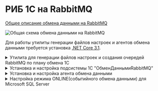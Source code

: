 # РИБ 1С на RabbitMQ

[Общее описание обмена данными на RabbitMQ](https://github.com/zhichkin/dajet-agent/blob/main/doc/%D0%9E%D0%BF%D0%B8%D1%81%D0%B0%D0%BD%D0%B8%D0%B5%20%D0%BE%D0%B1%D0%BC%D0%B5%D0%BD%D0%B0%20%D0%B4%D0%B0%D0%BD%D0%BD%D1%8B%D0%BC%D0%B8%20RabbitMQ.pdf)

![Общая схема обмена данными на RabbitMQ](https://github.com/zhichkin/dajet-agent/blob/main/doc/%D0%A1%D1%85%D0%B5%D0%BC%D0%B0%20%D0%BE%D0%B1%D0%BC%D0%B5%D0%BD%D0%B0%20%D0%B4%D0%B0%D0%BD%D0%BD%D1%8B%D0%BC%D0%B8%20RabbitMQ.png)

Для работы утилиты генерации файлов настроек и агентов обмена данными требуется установка [.NET Core 3.1](https://dotnet.microsoft.com/download).

<details>
<summary>Утилита для генерации файлов настроек и создания очередей RabbitMQ по плану обмена 1С</summary>

[Скачать утилиту](https://github.com/zhichkin/dajet-agent/releases/).

Поддерживается работа с базами данных 1С на Microsoft SQL Server и PostgreSQL.

<details>
<summary>Генерация файлов настроек</summary>

Файлы настроек должны быть расположены в корневом каталоге установки агента обмена данными **DaJet.Agent.Service.exe**.

Утилита генерирует два файла:
- producer-settings.json
- consumer-settings.json

Оба эти файла нужны для настройки параметров работы агента обмена данными.

Файл **producer-settings.json** нужен для настройки агента в роли экспортёра
данных из базы данных 1С в очереди RabbitMQ.

Файл **consumer-settings.json** нужен для настройки агента в роли импортёра
данных из очередей RabbitMQ в базу данных 1С.

![Помощь по использованию](https://github.com/zhichkin/dajet-agent/blob/main/doc/dajet-agent-help.png)

Пример использования для Microsoft SQL Server:

![Пример использования для Microsoft SQL Server](https://github.com/zhichkin/dajet-agent/blob/main/doc/dajet-agent-ms-usage.png)

Пример использования для PostgreSQL:

![Пример использования для PostgreSQL](https://github.com/zhichkin/dajet-agent/blob/main/doc/dajet-agent-pg-usage.png)

**Примечание:** в случае необходимости указать порт для **PostgreSQL** адрес сервера можно указать, например, так: **127.0.0.1:5432**

</details>

<details>
<summary>Создание очередей RabbitMQ по плану обмена 1С</summary>

Для автоматического создания очередей RabbitMQ используется параметр утилиты **--rmq**, в котором указывается имя плана обмена 1С,
для которого создаются очереди. Эта процедура выполняется для центральной базы данных РИБ, где хранятся сведения обо всех узлах обмена.

Для узлов плана обмена, которые помечены на удаление в 1С, операция не выполняется.

**Пример использования:**

![Пример автоматического создания очередей RabbitMQ](https://github.com/zhichkin/dajet-agent/blob/main/doc/dajet-agent-rmq-usage.png)

В данном примере план обмена называется "Тестовый". Имя плана обмена указывается так, как оно задано в конфигураторе 1С.

![Имя плана обмена](https://github.com/zhichkin/dajet-agent/blob/main/doc/exchange-plan-name.png)

Утилита попросит ввести данные для подключения к серверу RabbitMQ.

По окончанию своей работы покажет результат или сообщит об ошибке.

</details>

</details>

<details>
<summary>Установка и настройка подсистемы 1С "ОбменДаннымиRabbitMQ"</summary>

[Скачать подсистему "ОбменДаннымиRabbitMQ"](https://github.com/zhichkin/dajet-agent/blob/main/1c/%D0%9E%D0%B1%D0%BC%D0%B5%D0%BD%D0%94%D0%B0%D0%BD%D0%BD%D1%8B%D0%BC%D0%B8RabbitMQ.cf).

1. Обновить целевую конфигурацию 1С при помощи сравнения и объединения. Появится новая подсистема 1С "ОбменДаннымиRabbitMQ".
2. Сохранить конфигурацию 1С и перейти в режим пользователя для настройки подсистемы.
3. Заполнить константу **ИмяПланаОбменаRabbitMQ**, указав имя плана обмена так как это указано в конфигурации 1С, который будет использован для обмена данными RabbitMQ.
![Имя плана обмена](https://github.com/zhichkin/dajet-agent/blob/main/doc/exchange-plan-name.png)
4. Включить константу **ИспользоватьОбменДаннымиRabbitMQ** для активации использования подсистемы "ОбменДаннымиRabbitMQ".
5. Настроить и запланировать запуск регламентного задания "ОбменДаннымиRabbitMQ", которое выполняет загрузку объектов 1С из очереди входящих сообщений, справочник "ВходящаяОчередьRabbitMQ".
6. Включить константу **ИспользоватьРабочийРежимRabbitMQ** для активации рабочего режима использования подсистемы "ОбменДаннымиRabbitMQ".

Подсистема "ОбменДаннымиRabbitMQ" может работать в двух режимах "рабочий" и "тестовый".

В тестовом режиме (используется по умолчанию) регистрация изменений осуществляется одновременно и в плане обмена,
указанном в настройке "ИмяПланаОбменаRabbitMQ", и в очереди исходящих сообщений, справочник ""ИсходящаяОчередьRabbitMQ".

В рабочем режиме регистрация выполняется только в очереди исходящих сообщений, справочник ""ИсходящаяОчередьRabbitMQ".
Регистрация в плане обмена не выполняется, что обеспечивается выполнением следующего кода 1С:
```1C
Процедура ОчиститьСписокПолучателей(Источник, МассивПолучателей)
	
	Если Не ИспользоватьРабочийРежимRabbitMQ() Тогда
		Возврат;
	КонецЕсли;
	
	Для Каждого Получатель Из МассивПолучателей Цикл
		Источник.ОбменДанными.Получатели.Удалить(Получатель);
	КонецЦикла;
	
КонецПроцедуры
```

Сериализация и десериализация объектов 1С выполняется при помощи встроенного объекта платформы "СериализаторXDTO" в формате JSON.

Пример JSON 1С:
```JSON
{
  "#type" : "jcfg:CatalogObject.Номенклатура",
  "#value" :
  {
    "IsFolder":false,
    "Ref":"8f2ad5ce-8347-11eb-9c98-408d5c93cc8e",
    "DeletionMark":false,
    "Parent":"00000000-0000-0000-0000-000000000000",
    "Code":"00000001",
    "Description":"Тестовая номенклатура"
  }
}
```

</details>

<details>
<summary>Установка и настройка агента обмена данными</summary>

[Скачать агента обмена данными](https://github.com/zhichkin/dajet-agent/releases/).

Агент обмена данными логирует свою работу в файле **dajet-agent.log**,
который автоматически создаётся в корневом каталоге исполняемого файла агента в случае его отсутствия.

**Агент обмена данными устанавливается отдельно для каждого узла обмена данными (базы данных СУБД).**

1. Распаковать архив в каталог установки. Исполняемый файл называется **DaJet.Agent.Service.exe**.

<details>
<summary>2. Настроить файл appsettings.json.</summary>

<details>
<summary>Описание файла appsettings.json</summary>

- **LogSize** - размер файла лога в байтах, по умолчанию равен 64 Kb, по достижению этого размера пересоздаётся.
- **UseProducer** - использовать агента в качестве экспортёра данных из базы данных в очереди RabbitMQ.
- **UseConsumer** - использовать агента в качестве импортёра данных из очередей RabbitMQ в базу данных.
- **ShutdownTimeout** - стандартная настройка хоста .NET Core. Таймаут принудительного завершения работы сервисов хоста.
Нужен для того чтобы, например, можно было увеличить отсрочку остановки сервиса хоста для освобождения занятых им ресурсов и т.п.

</details>
<details>
<summary>Пример файла appsettings.json</summary>

```JSON
{
  "LogSize": 65536,
  "UseProducer": true,
  "UseConsumer": true,
  "HostOptions": {
    "ShutdownTimeout": "00:00:30"
  }
}
```

</details>
</details>

<details>
<summary>3. Настроить файл producer-settings.json для роли экспортёра данных.</summary>

<details>
<summary>Описание файла producer-settings.json</summary>

**Внимание:** файл настроек producer-settings.json рекомендуется создавать автоматически
при помощи утилиты генерации файлов настроек (см. соответствующий раздел инструкции).
После этого отредактировать его вручную.

- **CriticalErrorDelay** - интервал ожидания доступности сервера СУБД или RabbitMQ в секундах.
- **MessageBrokerSettings** - секция для настройки подключения к серверу RabbitMQ.
  - **HostName** - сетевой адрес сервера.
  - **PortNumber** - порт сервера.
  - **UserName** - имя пользователя для подключения к серверу.
  - **Password** - пароль пользователя для подключения к серверу.
  - **ConfirmationTimeout** - таймаут ожидания подтверждения сервером RabbitMQ получения сообщения (publisher confirm), указывается в секундах.
- **DatabaseSettings** - секция для настройки подключения к серверу СУБД.
  - **DatabaseProvider** - тип севера СУБД (0 - Microsoft SQL Server, 1 - PostgreSQL).
  - **ConnectionString** - строка подключения к базе данных СУБД.
  - **MessagesPerTransaction** - количество исходящих сообщений, обрабатываемых за одну транзакцию СУБД.
  - **DatabaseQueryingPeriodicity** - интервал ожидания новых сообщений в узле обмена в секундах.
  - **UseNotifications** - включение/выключение ONLINE режима (событийного обмена) для Microsoft SQL Server.
  - **NotificationQueueName** - имя очереди Microsoft SQL Server для оповещения агента обмена о появлении новых сообщений.
  - **WaitForNotificationTimeout** - таймаут ожидания уведомления о новых сообщениях в узле обмена в секундах (реализовано только для SQL Server).
Используется для реализации обмена данными в режиме online.
  - **DatabaseQueue** - секция для описания таблицы справочника "ИсходящаяОчередьRabbitMQ".
    - **TableName** - имя таблицы СУБД.
    - **ObjectName** - имя объекта метаданных 1С.
    - **Fields** - секция для описания полей таблицы СУБД справочника "ИсходящаяОчередьRabbitMQ".
      - **Name** - имя поля таблицы СУБД.
      - **Property** - имя реквизита объекта метаданных 1С.

</details>
<details>
<summary>Пример файла producer-settings.json</summary>

```JSON
{
  "CriticalErrorDelay": 300,
  "MessageBrokerSettings": {
    "HostName": "localhost",
    "PortNumber": 5672,
    "UserName": "guest",
    "Password": "guest",
    "ConfirmationTimeout": 1
  },
  "DatabaseSettings": {
    "DatabaseProvider": 0,
    "ConnectionString": "Data Source=SERVER_ADDRESS;Initial Catalog=DATABASE_NAME;Integrated Security=True",
    "MessagesPerTransaction": 1000,
    "DatabaseQueryingPeriodicity": 60,
    "UseNotifications": true,
    "NotificationQueueName": "dajet-agent-export-queue",
    "WaitForNotificationTimeout": 180,
    "DatabaseQueue": {
      "TableName": "_Reference157",
      "ObjectName": "Справочник.ИсходящаяОчередьRabbitMQ",
      "Fields": [
        {
          "Name": "_Fld158",
          "Property": "ДатаВремя"
        },
        {
          "Name": "_Fld159",
          "Property": "Отправитель"
        },
        {
          "Name": "_Fld160",
          "Property": "Получатели"
        },
        {
          "Name": "_Fld161",
          "Property": "ТипОперации"
        },
        {
          "Name": "_Fld162",
          "Property": "ТипСообщения"
        },
        {
          "Name": "_Fld163",
          "Property": "ТелоСообщения"
        },
        {
          "Name": "_Code",
          "Property": "Код"
        },
        {
          "Name": "_IDRRef",
          "Property": "Ссылка"
        },
        {
          "Name": "_Marked",
          "Property": "ПометкаУдаления"
        },
        {
          "Name": "_PredefinedID",
          "Property": "Предопределённый"
        },
        {
          "Name": "_Version",
          "Property": "ВерсияДанных"
        }
      ]
    }
  }
}
```

</details>
</details>

<details>
<summary>4. Настроить файл consumer-settings.json для роли импортёра данных.</summary>

<details>
<summary>Описание файла consumer-settings.json</summary>

**Внимание:** файл настроек consumer-settings.json рекомендуется создавать автоматически
при помощи утилиты генерации файлов настроек (см. соответствующий раздел инструкции).
После этого отредактировать его вручную.

- **ThisNode** - код этого узла обмена (получателя), который обслуживает данный агент обмена данными.
- **SenderNodes** - коды узлов-отправителей, разделённых запятой, от которых данный узел принимает сообщения.
- **CriticalErrorDelay** - интервал ожидания доступности сервера СУБД или RabbitMQ в секундах.
- **MessageBrokerSettings** - секция для настройки подключения к серверу RabbitMQ.
  - **HostName** - сетевой адрес сервера.
  - **PortNumber** - порт сервера.
  - **UserName** - имя пользователя для подключения к серверу.
  - **Password** - пароль пользователя для подключения к серверу.
  - **ConsumerPrefetchCount** - количество сообщений, которое буферизуется на клиенте для получения.
Данный параметр влияет на скорость загрузки сообщений, но также может влиять увеличение расходования ресурсов, например, оперативной памяти клиентом.
Настраивается в зависимости от условий эксплуатации. Подробнее можно посмотреть в [документации RabbitMQ](https://www.rabbitmq.com/consumer-prefetch.html).
- **DatabaseSettings** - секция для настройки подключения к серверу СУБД.
  - **DatabaseProvider** - тип севера СУБД (0 - Microsoft SQL Server, 1 - PostgreSQL).
  - **ConnectionString** - строка подключения к базе данных СУБД.
  - **DatabaseQueue** - секция для описания таблицы справочника "ВходящаяОчередьRabbitMQ".
    - **TableName** - имя таблицы СУБД.
    - **ObjectName** - имя объекта метаданных 1С.
    - **Fields** - секция для описания полей таблицы СУБД справочника "ВходящаяОчередьRabbitMQ".
      - **Name** - имя поля таблицы СУБД.
      - **Property** - имя реквизита объекта метаданных 1С.

</details>
<details>
<summary>Пример файла consumer-settings.json</summary>

```JSON
{
  "ThisNode": "MAIN",
  "SenderNodes": [ "N001", "N002", "N003" ],
  "CriticalErrorDelay": 300,
  "MessageBrokerSettings": {
    "HostName": "localhost",
    "PortNumber": 5672,
    "UserName": "guest",
    "Password": "guest",
    "ConsumerPrefetchCount": 1
  },
  "DatabaseSettings": {
    "DatabaseProvider": 0,
    "ConnectionString": "Data Source=SERVER_ADDRESS;Initial Catalog=DATABASE_NAME;Integrated Security=True",
    "DatabaseQueue": {
      "TableName": "_Reference164",
      "ObjectName": "Справочник.ВходящаяОчередьRabbitMQ",
      "Fields": [
        {
          "Name": "_Fld165",
          "Property": "ДатаВремя"
        },
        {
          "Name": "_Fld166",
          "Property": "Отправитель"
        },
        {
          "Name": "_Fld167",
          "Property": "ТипОперации"
        },
        {
          "Name": "_Fld168",
          "Property": "ТипСообщения"
        },
        {
          "Name": "_Fld169",
          "Property": "ТелоСообщения"
        },
        {
          "Name": "_Code",
          "Property": "Код"
        },
        {
          "Name": "_IDRRef",
          "Property": "Ссылка"
        },
        {
          "Name": "_Marked",
          "Property": "ПометкаУдаления"
        },
        {
          "Name": "_PredefinedID",
          "Property": "Предопределённый"
        },
        {
          "Name": "_Version",
          "Property": "ВерсияДанных"
        }
      ]
    }
  }
}
```

</details>
</details>

<details>
<summary>5. Установка и запуск агента как службы Windows.</summary>

- Выполнить от имени администратора системы команду:
```SQL
sc create "DaJet Agent Service" binPath="D:\dajet-agent\DaJet.Agent.Service.exe"
```
В данном случае установочный архив распакован в каталог D:\dajet-agent.

- Перейти в системную консоль управления сервисами Windows.
- При необходимости заменить пользователя Windows, от имени которого будет работать сервис.
- При необходимости установить тип запуска Automatic, чтобы сервис стартовал при запуске/перезагрузке системы.
- Запустить сервис "DaJet Agent Service".

Агент может работать в среде Linux, в том числе как демон Linux.

</details>

<details>
<summary>6. Создание очередей RabbitMQ.</summary>

Нужные очереди RabbitMQ необходимо создать до начала обмена данными.

Для каждой пары узлов, участвующих в обмене данными, настраивается две очереди на сервере RabbitMQ.
Две очереди необходимы только в том случае, если обмен между этими двумя узлами двусторонний.
В противном случае достаточно только одной очереди (обмен односторонний).

Шаблон именования очередей имеет следующий вид:
```JSON
РИБ.<код узла отправителя>.<код узла получателя>
```
Например, очереди для обмена между тремя узлами РИБ могут выглядеть так:
![Пример настройки очередей RabbitMQ](https://github.com/zhichkin/dajet-agent/blob/main/doc/RMQ-monitor.png)

Удаление очередей можно выполнять в любое время — это не влияет на работу адаптера RabbitMQ.
При этом следует учитывать, что очередь сообщений на стороне узла-отправителя для соответствующего узла-получателя будет 
увеличиваться. То есть следует такой узел исключить из обмена, например, пометить на удаление в 1С.

</details>

<details>
<summary>7. Проверка работы обмена данными</summary>

1. В каждом узле обмена данными должен быть одноимённый план обмена.
2. В составе каждого из этих планов обмена должен присутствовать идентичный объект метаданных, например, справочник "Номенклатура".
3. В конфигурации узла, который выполняет экспорт (выгрузку) данных,
должен работать тот или иной механизм регистрации объектов, например БСП 1С,
который обеспечивает заполнение набора узлов свойства "Получатели" параметров обмена объекта 1С.
Заполнение получателей должно выполняться до срабатывания подписок на события "ПриЗаписи" подсистемы "ОбменДаннымиRabbitMQ",
например, в подписках на события "ПередЗаписью".
В случае разрешения автоматической регистрации изменений для объекта метаданных 1С в плане обмена этот набор узлов заполняется автоматически.
4. Убедиться, что подсистема 1С "ОбменДаннымиRabbitMQ" включена.
5. Убедиться, что все нужные очереди на сервере RabbitMQ созданы.
6. Убедиться, что сервисы агентов обмена данными работают.
7. Изменить объект 1С (создать новый, изменить или удалить существующий) в узле-отправителе данных.
8. Убедиться, что объект попал в справочник "ИсходящаяОчередьRabbitMQ" узла-отправителя.
9. Убедиться, что объект попал в соответствующую очередь RabbitMQ.
10. Убедиться, что сообщение из RabbitMQ удалено агентом-получателем.
11. Убедиться, что сообщение появилось в справочнике "ВходящаяОчередьRabbitMQ" узла-получателя.
12. Убедиться, что регламентное задание "ОбменДаннымиRabbitMQ" узла-получателя обработало
входящее сообщение - соответствующий объект конфигурации был создан, обновлён или удалён.

**Примечание:** пункты 7-12 могут отработать очень быстро.
При удачном стечении обстоятельств после выполнения пункта 7 можно сразу переходить к пункту 11 или 12.

Если что-то пошло не так, то, в первую очередь, следует посмотреть логи агентов - файл **dajet-agent.log**,
который расположен в корневом каталоге установки агента.

</details>

</details>

<details>
<summary>Настройка режима ONLINE(событийного обмена данными) для Microsoft SQL Server</summary>

Работа данной опции основана на использовании функциональности SQL Server Service Broker.

Для настройки потребуется выполнить следующие действия:
- Выполнить SQL-скрипт setup-service-broker.sql из каталога sql\ms в базе данных узла обмена 1С.
- Выполнить SQL-скрипт export-queue-trigger.sql из каталога sql\ms в базе данных узла обмена 1С.

В этих скриптах необходимо заполнить/заменить следующее:
- указать актуальное название базы данных узла обмена 1С;
- имя таблицы справочника 1С "ИсходящаяОчередьRabbitMQ" для создания триггера
(её название есть в файле настроек producer-settings.json);
- имя очереди сообщений SQL Server для оповещений агента обмена о появлении новых
исходящих сообщений для экспорта в RabbitMQ.

Данный режим работы настраивается в файле **producer-settings.json**. См. следующие настройки:
- **UseNotifications** - включение/выключение ONLINE режима
- **NotificationQueueName** - имя очереди SQL Server для оповещений
- **WaitForNotificationTimeout** - время ожидания появления новых сообщений в секундах

</details>